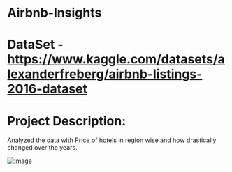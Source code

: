 # Airbnb-Insights

# DataSet - https://www.kaggle.com/datasets/alexanderfreberg/airbnb-listings-2016-dataset

# Project Description:

Analyzed the data with Price of hotels in region wise and how drastically changed over the years.

  ![image](https://github.com/Meenaharshini/Airbnb-Insights---Tableau/assets/108173891/1b2b34ae-adbd-4a5b-832d-02d4f3d216c5)
